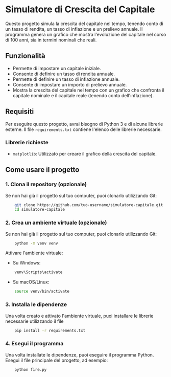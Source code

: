 # Simulatore di Crescita del Capitale

Questo progetto simula la crescita del capitale nel tempo, tenendo conto di un tasso di rendita, un tasso di inflazione e un prelievo annuale. Il programma genera un grafico che mostra l'evoluzione del capitale nel corso di 100 anni, sia in termini nominali che reali.

## Funzionalità

- Permette di impostare un capitale iniziale.
- Consente di definire un tasso di rendita annuale.
- Permette di definire un tasso di inflazione annuale.
- Consente di impostare un importo di prelievo annuale.
- Mostra la crescita del capitale nel tempo con un grafico che confronta il capitale nominale e il capitale reale (tenendo conto dell'inflazione).

## Requisiti

Per eseguire questo progetto, avrai bisogno di Python 3 e di alcune librerie esterne. Il file `requirements.txt` contiene l'elenco delle librerie necessarie.

### Librerie richieste

- `matplotlib`: Utilizzato per creare il grafico della crescita del capitale.

## Come usare il progetto

### 1. Clona il repository (opzionale)

Se non hai già il progetto sul tuo computer, puoi clonarlo utilizzando Git:

```bash
    git clone https://github.com/tuo-username/simulatore-capitale.git
    cd simulatore-capitale
```

### 2. Crea un ambiente virtuale (opzionale)

Se non hai già il progetto sul tuo computer, puoi clonarlo utilizzando Git:

```bash
    python -m venv venv
```

Attivare l'ambiente virtuale:

- Su Windows:


```bash
    venv\Scripts\activate
```

- Su macOS/Linux:


```bash
    source venv/bin/activate
```

### 3. Installa le dipendenze

Una volta creato e attivato l'ambiente virtuale, puoi installare le librerie necessarie utilizzando il file

```bash
    pip install -r requirements.txt

```
### 4. Esegui il programma

Una volta installate le dipendenze, puoi eseguire il programma Python. Esegui il file principale del progetto, ad esempio:

```bash
    python fire.py
```


